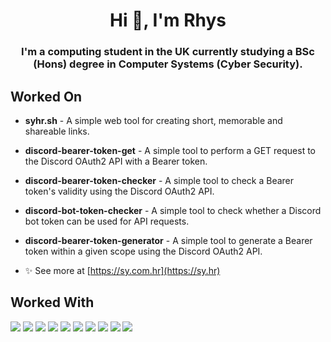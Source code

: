 <h1 align="center">Hi 👋, I'm Rhys</h1>
<h3 align="center">I'm a computing student in the UK currently studying a BSc (Hons) degree in Computer Systems (Cyber Security).</h3>

<h2> Worked On</h2>

- <p><b>syhr.sh</b> - A simple web tool for creating short, memorable and shareable links.</p>
- <p><b>discord-bearer-token-get</b> - A simple tool to perform a GET request to the Discord OAuth2 API with a Bearer token.</p>
- <p><b>discord-bearer-token-checker</b> - A simple tool to check a Bearer token's validity using the Discord OAuth2 API.</p>
- <p><b>discord-bot-token-checker</b> - A simple tool to check whether a Discord bot token can be used for API requests.</p>
- <p><b>discord-bearer-token-generator</b> - A simple tool to generate a Bearer token within a given scope using the Discord OAuth2 API.</p>

- ✨ See more at [https://sy.com.hr](https://sy.hr)


<h2> Worked With</h2>
<p align="left">
  <img src="https://img.shields.io/badge/python%20-%2314354C.svg?&style=for-the-badge&logo=python&logoColor=white"/>
  <img src="https://img.shields.io/badge/node.js%20-%2343853D.svg?&style=for-the-badge&logo=node.js&logoColor=white"/>
  <img src="https://img.shields.io/badge/javascript%20-%23323330.svg?&style=for-the-badge&logo=javascript&logoColor=%23F7DF1E"/>
  <img src="https://img.shields.io/badge/express.js%20-%23404d59.svg?&style=for-the-badge"/>
  <img src="https://img.shields.io/badge/CSharp%20-%2314354C.svg?&style=for-the-badge&logo=C%20Sharp&logoColor=white"/>
  <img src="https://img.shields.io/badge/mysql-%2300f.svg?&style=for-the-badge&logo=mysql&logoColor=white"/>
  <img src="https://img.shields.io/badge/docker%20-%230db7ed.svg?&style=for-the-badge&logo=docker&logoColor=white"/>
  <img src="https://img.shields.io/badge/css3%20-%231572B6.svg?&style=for-the-badge&logo=css3&logoColor=white"/>
  <img src="https://img.shields.io/badge/html5%20-%23E34F26.svg?&style=for-the-badge&logo=html5&logoColor=white"/>
  <img src="https://img.shields.io/badge/lua-%232C2D72.svg?&style=for-the-badge&logo=lua&logoColor=white"/>
</p>

